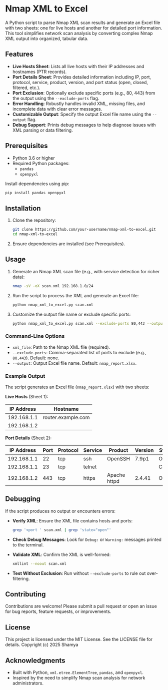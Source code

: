 # Nmap XML to Excel

A Python script to parse Nmap XML scan results and generate an Excel file with two sheets: one for live hosts and another for detailed port information. This tool simplifies network scan analysis by converting complex Nmap XML output into organized, tabular data.

## Features

- **Live Hosts Sheet**: Lists all live hosts with their IP addresses and hostnames (PTR records).
- **Port Details Sheet**: Provides detailed information including IP, port, protocol, service, product, version, and port status (open, closed, filtered, etc.).
- **Port Exclusion**: Optionally exclude specific ports (e.g., 80, 443) from the output using the `--exclude-ports` flag.
- **Error Handling**: Robustly handles invalid XML, missing files, and incomplete data with clear error messages.
- **Customizable Output**: Specify the output Excel file name using the `--output` flag.
- **Debug Support**: Prints debug messages to help diagnose issues with XML parsing or data filtering.

## Prerequisites

- Python 3.6 or higher
- Required Python packages:
  - `pandas`
  - `openpyxl`

Install dependencies using pip:

```bash
pip install pandas openpyxl
```

## Installation

1. Clone the repository:

   ```bash
   git clone https://github.com/your-username/nmap-xml-to-excel.git
   cd nmap-xml-to-excel
   ```

2. Ensure dependencies are installed (see Prerequisites).

## Usage

1. Generate an Nmap XML scan file (e.g., with service detection for richer data):

   ```bash
   nmap -sV -oX scan.xml 192.168.1.0/24
   ```

2. Run the script to process the XML and generate an Excel file:

   ```bash
   python nmap_xml_to_excel.py scan.xml
   ```

3. Customize the output file name or exclude specific ports:

   ```bash
   python nmap_xml_to_excel.py scan.xml --exclude-ports 80,443 --output report.xlsx
   ```

### Command-Line Options

- `xml_file`: Path to the Nmap XML file (required).
- `--exclude-ports`: Comma-separated list of ports to exclude (e.g., `80,443`). Default: none.
- `--output`: Output Excel file name. Default: `nmap_report.xlsx`.

### Example Output

The script generates an Excel file (`nmap_report.xlsx`) with two sheets:

**Live Hosts** (Sheet 1):

| IP Address | Hostname |
| --- | --- |
| 192.168.1.1 | router.example.com |
| 192.168.1.2 |  |

**Port Details** (Sheet 2):

| IP Address | Port | Protocol | Service | Product | Version | Status |
| --- | --- | --- | --- | --- | --- | --- |
| 192.168.1.1 | 22 | tcp | ssh | OpenSSH | 7.9p1 | Open |
| 192.168.1.1 | 23 | tcp | telnet |  |  | Closed |
| 192.168.1.2 | 443 | tcp | https | Apache httpd | 2.4.41 | Open |

## Debugging

If the script produces no output or encounters errors:

- **Verify XML**: Ensure the XML file contains hosts and ports:

  ```bash
  grep '<port ' scan.xml | grep 'state="open"'
  ```

- **Check Debug Messages**: Look for `Debug:` or `Warning:` messages printed to the terminal.

- **Validate XML**: Confirm the XML is well-formed:

  ```bash
  xmllint --noout scan.xml
  ```

- **Test Without Exclusion**: Run without `--exclude-ports` to rule out over-filtering.

## Contributing

Contributions are welcome! Please submit a pull request or open an issue for bug reports, feature requests, or improvements.

## License

This project is licensed under the MIT License. See the LICENSE file for details.
Copyright (c) 2025 Shamya

## Acknowledgments

- Built with Python, `xml.etree.ElementTree`, `pandas`, and `openpyxl`.
- Inspired by the need to simplify Nmap scan analysis for network administrators.
